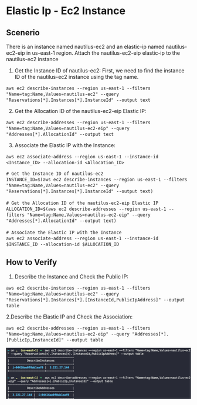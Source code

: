 # Elastic Ip - Ec2 Instance

## Scenerio
There is an instance named nautilus-ec2 and an elastic-ip named nautilus-ec2-eip in us-east-1 region. Attach the nautilus-ec2-eip elastic-ip to the nautilus-ec2 instance

1. Get the Instance ID of nautilus-ec2:
First, we need to find the instance ID of the nautilus-ec2 instance using the tag name.

```
aws ec2 describe-instances --region us-east-1 --filters "Name=tag:Name,Values=nautilus-ec2" --query "Reservations[*].Instances[*].InstanceId" --output text
```
2. Get the Allocation ID of the nautilus-ec2-eip Elastic IP:
```
aws ec2 describe-addresses --region us-east-1 --filters "Name=tag:Name,Values=nautilus-ec2-eip" --query "Addresses[*].AllocationId" --output text
```
3. Associate the Elastic IP with the Instance:
```
aws ec2 associate-address --region us-east-1 --instance-id <Instance_ID> --allocation-id <Allocation_ID>
```

```
# Get the Instance ID of nautilus-ec2
INSTANCE_ID=$(aws ec2 describe-instances --region us-east-1 --filters "Name=tag:Name,Values=nautilus-ec2" --query "Reservations[*].Instances[*].InstanceId" --output text)

# Get the Allocation ID of the nautilus-ec2-eip Elastic IP
ALLOCATION_ID=$(aws ec2 describe-addresses --region us-east-1 --filters "Name=tag:Name,Values=nautilus-ec2-eip" --query "Addresses[*].AllocationId" --output text)

# Associate the Elastic IP with the Instance
aws ec2 associate-address --region us-east-1 --instance-id $INSTANCE_ID --allocation-id $ALLOCATION_ID
```

## How to Verify

1. Describe the Instance and Check the Public IP:
```
aws ec2 describe-instances --region us-east-1 --filters "Name=tag:Name,Values=nautilus-ec2" --query "Reservations[*].Instances[*].[InstanceId,PublicIpAddress]" --output table
```

2.Describe the Elastic IP and Check the Association:
```
aws ec2 describe-addresses --region us-east-1 --filters "Name=tag:Name,Values=nautilus-ec2-eip" --query "Addresses[*].[PublicIp,InstanceId]" --output table
```

![Elastic-Ip-Ec2](image-3.png)
